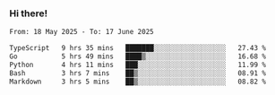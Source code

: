 ### Hi there!

<!--START_SECTION:waka-->

```txt
From: 18 May 2025 - To: 17 June 2025

TypeScript   9 hrs 35 mins   ███████░░░░░░░░░░░░░░░░░░   27.43 %
Go           5 hrs 49 mins   ████▒░░░░░░░░░░░░░░░░░░░░   16.68 %
Python       4 hrs 11 mins   ███░░░░░░░░░░░░░░░░░░░░░░   11.99 %
Bash         3 hrs 7 mins    ██▒░░░░░░░░░░░░░░░░░░░░░░   08.91 %
Markdown     3 hrs 5 mins    ██▒░░░░░░░░░░░░░░░░░░░░░░   08.82 %
```

<!--END_SECTION:waka-->
